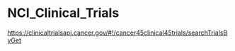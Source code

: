 # NCI_Clinical_Trials

https://clinicaltrialsapi.cancer.gov/#!/cancer45clinical45trials/searchTrialsByGet
